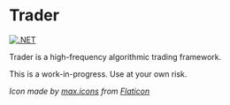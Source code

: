 # Trader

[![.NET](https://github.com/JorgeCandeias/Trader/actions/workflows/msbuild.yml/badge.svg)](https://github.com/JorgeCandeias/Trader/actions/workflows/msbuild.yml)

Trader is a high-frequency algorithmic trading framework.

This is a work-in-progress. Use at your own risk.

*Icon made by [max.icons](https://www.flaticon.com/authors/maxicons) from [Flaticon](https://www.flaticon.com/)*
